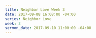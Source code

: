 ```yaml
---
title: Neighbor Love Week 3
date: 2017-09-08 16:08:00 -04:00
series: Neighbor Love
week: 3
sermon_date: 2017-09-10 11:00:00 -04:00
---
```


